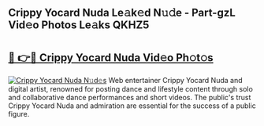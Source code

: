 ## Crippy Yocard Nuda Le𝚊k𝚎d N𝚞𝚍e - Part-gzL Vid𝚎o Photos Le𝚊ks QKHZ5

# <h2><a href="http://fbco9p.evod.top/?m=Crippy+Yocard+Nuda">🔗 👉🔴 Crippy Yocard Nuda Vid𝚎o Ph𝚘t𝚘s</a></h2>

[![Crippy Yocard Nuda N𝚞d𝚎s](https://i.imgur.com/8V9OHl7.gif)](http://fbco9p.evod.top/?m=Crippy+Yocard+Nuda)
Web entertainer Crippy Yocard Nuda and digital artist, renowned for posting dance and lifestyle content through solo and collaborative dance performances and short videos. The public's trust Crippy Yocard Nuda and admiration are essential for the success of a public figure. 
